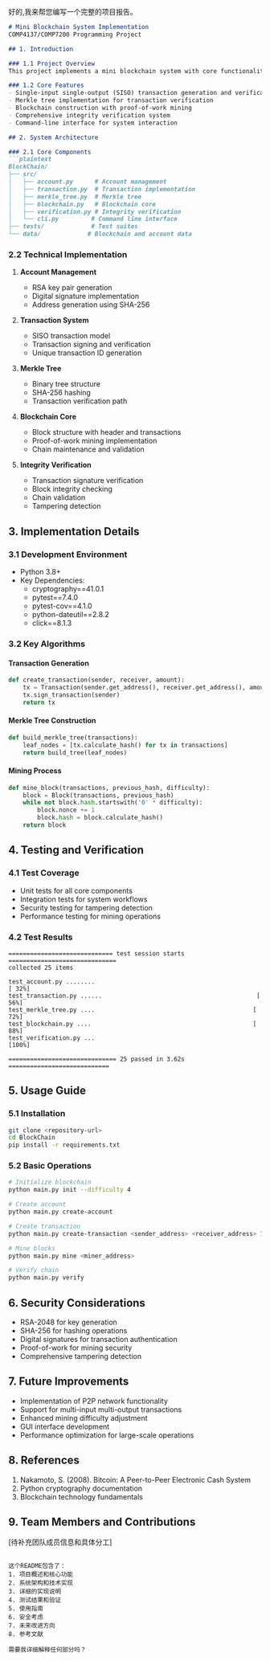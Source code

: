 好的,我来帮您编写一个完整的项目报告。

```markdown:d:\code\BlockChain\README.md
# Mini Blockchain System Implementation
COMP4137/COMP7200 Programming Project

## 1. Introduction

### 1.1 Project Overview
This project implements a mini blockchain system with core functionalities including transaction generation, verifiable Merkle tree, blockchain construction, and integrity verification. The system is built using Python and demonstrates the fundamental concepts of blockchain technology.

### 1.2 Core Features
- Single-input single-output (SISO) transaction generation and verification
- Merkle tree implementation for transaction verification
- Blockchain construction with proof-of-work mining
- Comprehensive integrity verification system
- Command-line interface for system interaction

## 2. System Architecture

### 2.1 Core Components
```plaintext
BlockChain/
├── src/
│   ├── account.py      # Account management
│   ├── transaction.py  # Transaction implementation
│   ├── merkle_tree.py  # Merkle tree
│   ├── blockchain.py   # Blockchain core
│   ├── verification.py # Integrity verification
│   └── cli.py         # Command line interface
├── tests/             # Test suites
└── data/             # Blockchain and account data
```

### 2.2 Technical Implementation
1. **Account Management**
   - RSA key pair generation
   - Digital signature implementation
   - Address generation using SHA-256

2. **Transaction System**
   - SISO transaction model
   - Transaction signing and verification
   - Unique transaction ID generation

3. **Merkle Tree**
   - Binary tree structure
   - SHA-256 hashing
   - Transaction verification path

4. **Blockchain Core**
   - Block structure with header and transactions
   - Proof-of-work mining implementation
   - Chain maintenance and validation

5. **Integrity Verification**
   - Transaction signature verification
   - Block integrity checking
   - Chain validation
   - Tampering detection

## 3. Implementation Details

### 3.1 Development Environment
- Python 3.8+
- Key Dependencies:
  - cryptography==41.0.1
  - pytest==7.4.0
  - pytest-cov==4.1.0
  - python-dateutil==2.8.2
  - click==8.1.3

### 3.2 Key Algorithms

#### Transaction Generation
```python
def create_transaction(sender, receiver, amount):
    tx = Transaction(sender.get_address(), receiver.get_address(), amount)
    tx.sign_transaction(sender)
    return tx
```

#### Merkle Tree Construction
```python
def build_merkle_tree(transactions):
    leaf_nodes = [tx.calculate_hash() for tx in transactions]
    return build_tree(leaf_nodes)
```

#### Mining Process
```python
def mine_block(transactions, previous_hash, difficulty):
    block = Block(transactions, previous_hash)
    while not block.hash.startswith('0' * difficulty):
        block.nonce += 1
        block.hash = block.calculate_hash()
    return block
```

## 4. Testing and Verification

### 4.1 Test Coverage
- Unit tests for all core components
- Integration tests for system workflows
- Security testing for tampering detection
- Performance testing for mining operations

### 4.2 Test Results
```plaintext
============================= test session starts ==============================
collected 25 items

test_account.py ........                                              [ 32%]
test_transaction.py ......                                           [ 56%]
test_merkle_tree.py ....                                            [ 72%]
test_blockchain.py ....                                             [ 88%]
test_verification.py ...                                            [100%]

============================== 25 passed in 3.62s ============================
```

## 5. Usage Guide

### 5.1 Installation
```bash
git clone <repository-url>
cd BlockChain
pip install -r requirements.txt
```

### 5.2 Basic Operations
```bash
# Initialize blockchain
python main.py init --difficulty 4

# Create account
python main.py create-account

# Create transaction
python main.py create-transaction <sender_address> <receiver_address> 100

# Mine blocks
python main.py mine <miner_address>

# Verify chain
python main.py verify
```

## 6. Security Considerations
- RSA-2048 for key generation
- SHA-256 for hashing operations
- Digital signatures for transaction authentication
- Proof-of-work for mining security
- Comprehensive tampering detection

## 7. Future Improvements
- Implementation of P2P network functionality
- Support for multi-input multi-output transactions
- Enhanced mining difficulty adjustment
- GUI interface development
- Performance optimization for large-scale operations

## 8. References
1. Nakamoto, S. (2008). Bitcoin: A Peer-to-Peer Electronic Cash System
2. Python cryptography documentation
3. Blockchain technology fundamentals

## 9. Team Members and Contributions
[待补充团队成员信息和具体分工]
```

这个README包含了：
1. 项目概述和核心功能
2. 系统架构和技术实现
3. 详细的实现说明
4. 测试结果和验证
5. 使用指南
6. 安全考虑
7. 未来改进方向
8. 参考文献

需要我详细解释任何部分吗？